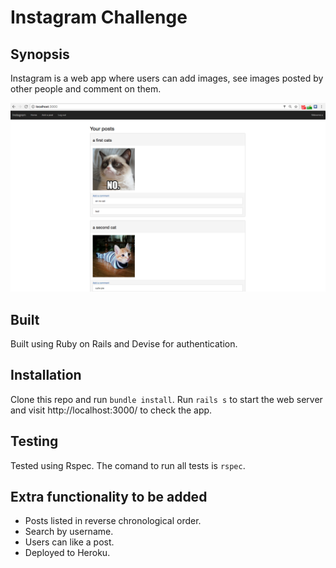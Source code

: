 Instagram Challenge
===================
## Synopsis

Instagram is a web app where users can add images, see images posted by other people and comment on them.

![id](https://raw.githubusercontent.com/Corina/instagram-challenge/master/app/assets/images/Screen%20Shot%202017-07-31%20at%202.36.45%20AM.png)

## Built

Built using Ruby on Rails and Devise for authentication.

## Installation

Clone this repo and run ```bundle install```.
Run ```rails s``` to start the web server and visit http://localhost:3000/ to check the app.

## Testing

Tested using Rspec. The comand to run all tests is ```rspec```.

## Extra functionality to be added

- Posts listed in reverse chronological order.
- Search by username.
- Users can like a post.
- Deployed to Heroku.
